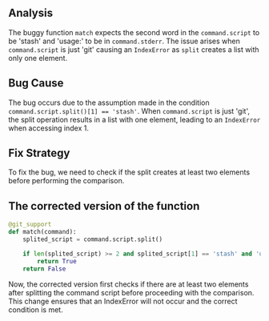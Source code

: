 ## Analysis
The buggy function `match` expects the second word in the `command.script` to be 'stash' and 'usage:' to be in `command.stderr`. The issue arises when `command.script` is just 'git' causing an `IndexError` as `split` creates a list with only one element.

## Bug Cause
The bug occurs due to the assumption made in the condition `command.script.split()[1] == 'stash'`. When `command.script` is just 'git', the split operation results in a list with one element, leading to an `IndexError` when accessing index 1.

## Fix Strategy
To fix the bug, we need to check if the split creates at least two elements before performing the comparison. 

## The corrected version of the function

```python
@git_support
def match(command):
    splited_script = command.script.split()

    if len(splited_script) >= 2 and splited_script[1] == 'stash' and 'usage:' in command.stderr:
        return True
    return False
``` 

Now, the corrected version first checks if there are at least two elements after splitting the command script before proceeding with the comparison. This change ensures that an IndexError will not occur and the correct condition is met.